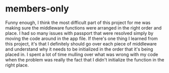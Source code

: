 # members-only

Funny enough, I think the most difficult part of this project for me was making sure the middleware functions were arranged in the right order and place. I had so many issues with passport that were resolved simply by moving the code around in the app file. If there's one thing I learned from this project, it's that I definitely should go over each piece of middleware and understand why it needs to be initialized in the order that it's being placed in. I spent a lot of time mulling over what was wrong with my code when the problem was really the fact that I didn't initialize the function in the right place.